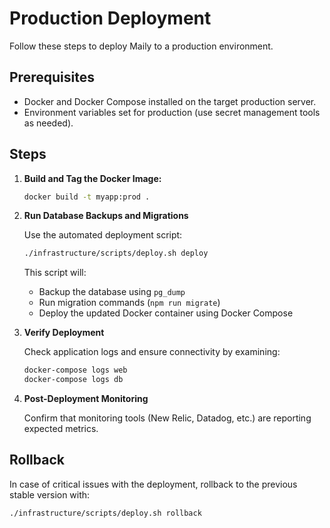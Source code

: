 # Production Deployment

Follow these steps to deploy Maily to a production environment.

## Prerequisites

- Docker and Docker Compose installed on the target production server.
- Environment variables set for production (use secret management tools as needed).

## Steps

1. **Build and Tag the Docker Image:**

   ```bash
   docker build -t myapp:prod .
   ```

2. **Run Database Backups and Migrations**

   Use the automated deployment script:

   ```bash
   ./infrastructure/scripts/deploy.sh deploy
   ```

   This script will:
   - Backup the database using `pg_dump`
   - Run migration commands (`npm run migrate`)
   - Deploy the updated Docker container using Docker Compose

3. **Verify Deployment**

   Check application logs and ensure connectivity by examining:

   ```bash
   docker-compose logs web
   docker-compose logs db
   ```

4. **Post-Deployment Monitoring**

   Confirm that monitoring tools (New Relic, Datadog, etc.) are reporting expected metrics.

## Rollback

In case of critical issues with the deployment, rollback to the previous stable version with:

```bash
./infrastructure/scripts/deploy.sh rollback
``` 
